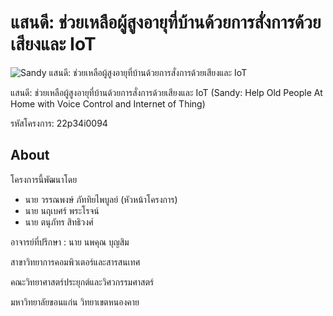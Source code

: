 # แสนดี: ช่วยเหลือผู้สูงอายุที่บ้านด้วยการสั่งการด้วยเสียงและ IoT

![Sandy แสนดี: ช่วยเหลือผู้สูงอายุที่บ้านด้วยการสั่งการด้วยเสียงและ IoT](https://github.wannaphong.com/sandy/sandy.png)

แสนดี: ช่วยเหลือผู้สูงอายุที่บ้านด้วยการสั่งการด้วยเสียงและ IoT (Sandy: Help Old People At Home with Voice Control and Internet of Thing)

รหัสโครงการ: 22p34i0094

## About

โครงการนี้พัฒนาโดย

- นาย วรรณพงษ์ ภัททิยไพบูลย์ (หัวหน้าโครงการ)
- นาย นฤเบศร์ พระโรจน์
- นาย ตนุภัทร สิทธิวงศ์

อาจารย์ที่ปรึกษา : นาย นพคุณ บุญสิม



สาขาวิทยาการคอมพิวเตอร์และสารสนเทศ

คณะวิทยาศาสตร์ประยุกต์และวิศวกรรมศาสตร์

มหาวิทยาลัยขอนแก่น วิทยาเขตหนองคาย
